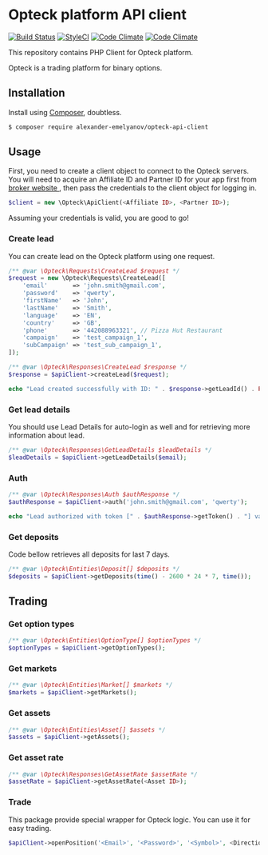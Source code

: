 # Opteck platform API client

[![Build Status](https://img.shields.io/travis/alexander-emelyanov/opteck-api-client/master.svg?style=flat-square)](https://travis-ci.org/alexander-emelyanov/opteck-api-client)
[![StyleCI](https://styleci.io/repos/56054469/shield)](https://styleci.io/repos/56054469)
[![Code Climate](https://img.shields.io/codeclimate/github/alexander-emelyanov/opteck-api-client.svg?style=flat-square)](https://codeclimate.com/github/alexander-emelyanov/opteck-api-client)
[![Code Climate](https://img.shields.io/codeclimate/coverage/github/alexander-emelyanov/opteck-api-client.svg?style=flat-square)](https://codeclimate.com/github/alexander-emelyanov/opteck-api-client/coverage)

This repository contains PHP Client for Opteck platform.

Opteck is a trading platform for binary options.

## Installation
Install using [Composer](http://getcomposer.org), doubtless.

```sh
$ composer require alexander-emelyanov/opteck-api-client
```

## Usage

First, you need to create a client object to connect to the Opteck servers. You will need to acquire an Affiliate ID and 
Partner ID for your app first from [broker website ](http://www.optaffiliates.com/), then pass the credentials to the 
client object for logging in.

```php
$client = new \Opteck\ApiClient(<Affiliate ID>, <Partner ID>);
```

Assuming your credentials is valid, you are good to go!

### Create lead

You can create lead on the Opteck platform using one request.

```php
/** @var \Opteck\Requests\CreateLead $request */
$request = new \Opteck\Requests\CreateLead([
    'email'       => 'john.smith@gmail.com',
    'password'    => 'qwerty',
    'firstName'   => 'John',
    'lastName'    => 'Smith',
    'language'    => 'EN',
    'country'     => 'GB',
    'phone'       => '442088963321', // Pizza Hut Restaurant
    'campaign'    => 'test_campaign_1',
    'subCampaign' => 'test_sub_campaign_1',
]);

/** @var \Opteck\Responses\CreateLead $response */
$response = $apiClient->createLead($request);

echo "Lead created successfully with ID: " . $response->getLeadId() . PHP_EOL;
```

### Get lead details

You should use Lead Details for auto-login as well and for retrieving more information about lead.

```php
/** @var \Opteck\Responses\GetLeadDetails $leadDetails */
$leadDetails = $apiClient->getLeadDetails($email);
```

### Auth

```php
/** @var \Opteck\Responses\Auth $authResponse */
$authResponse = $apiClient->auth('john.smith@gmail.com', 'qwerty');

echo "Lead authorized with token [" . $authResponse->getToken() . "] valid up to " . $authResponse->getExpiryTimestamp() . PHP_EOL;
```

### Get deposits

Code bellow retrieves all deposits for last 7 days.

```php
/** @var \Opteck\Entities\Deposit[] $deposits */
$deposits = $apiClient->getDeposits(time() - 2600 * 24 * 7, time());
```

## Trading

### Get option types

```php
/** @var \Opteck\Entities\OptionType[] $optionTypes */
$optionTypes = $apiClient->getOptionTypes();
```

### Get markets

```php
/** @var \Opteck\Entities\Market[] $markets */
$markets = $apiClient->getMarkets();
```

### Get assets

```php
/** @var \Opteck\Entities\Asset[] $assets */
$assets = $apiClient->getAssets();
```

### Get asset rate

```php
/** @var \Opteck\Responses\GetAssetRate $assetRate */
$assetRate = $apiClient->getAssetRate(<Asset ID>);
```

### Trade

This package provide special wrapper for Opteck logic. You can use it for easy trading.

```php
$apiClient->openPosition('<Email>', '<Password>', '<Symbol>', <Direction>, <Amount>);
```